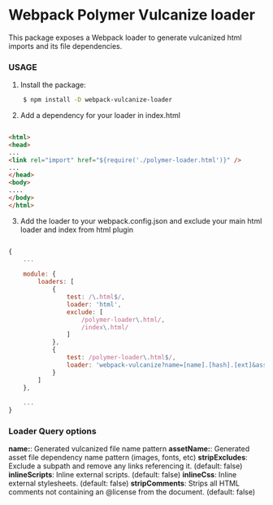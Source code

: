 # Webpack Polymer Vulcanize loader

This package exposes a Webpack loader to generate vulcanized html imports and its file dependencies.

### USAGE

1. Install the package:

``` bash
    $ npm install -D webpack-vulcanize-loader
```

2. Add a dependency for your loader in index.html

``` html

<html>
<head>
...
<link rel="import" href="${require('./polymer-loader.html')}" />
...
</head>
<body>
....
</body>
</html>


```

3. Add the loader to your webpack.config.json and exclude your main html loader and index from html plugin

``` javascript

{
    ...
    
    module: {
        loaders: [
            {
                test: /\.html$/,
                loader: 'html',
                exclude: [
                    /polymer-loader\.html/,
                    /index\.html/
                ]
            },
            {
                test: /polymer-loader\.html$/,
                loader: 'webpack-vulcanize?name=[name].[hash].[ext]&assetName=assets/[name].[hash].[ext]'
            }
        ]
    },
    
    ...
}


```


### Loader Query options

**name:**: Generated vulcanized file name pattern
**assetName:**: Generated asset file dependency name pattern (images, fonts, etc)
**stripExcludes**: Exclude a subpath and remove any links referencing it. (default: false)
**inlineScripts**: Inline external scripts. (default: false)
**inlineCss**: Inline external stylesheets. (default: false)
**stripComments**: Strips all HTML comments not containing an @license from the document. (default: false)
